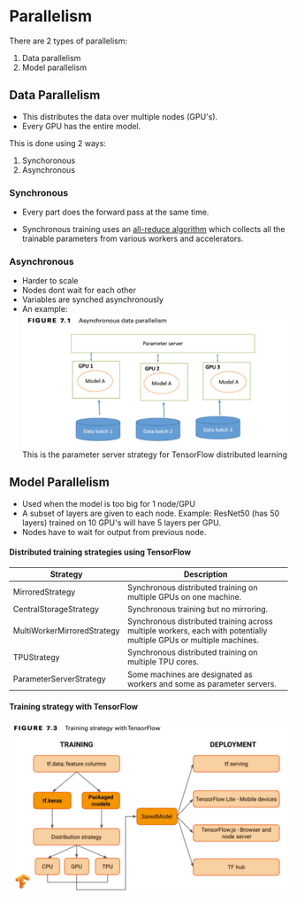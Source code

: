 # Parallelism

There are 2 types of parallelism:
1. Data parallelism
2. Model parallelism

## Data Parallelism

- This distributes the data over multiple nodes (GPU's). 
- Every GPU has the entire model.

This is done using 2 ways:

1. Synchoronous
2. Asynchronous

### Synchronous

- Every part does the forward pass at the same time. 

- Synchronous training uses an [all-reduce algorithm](https://towardsdatascience.com/visual-intuition-on-ring-allreduce-for-distributed-deep-learning-d1f34b4911da) which collects all the trainable parameters from various workers and accelerators.

### Asynchronous

- Harder to scale
- Nodes dont wait for each other
- Variables are synched asynchronously
- An example:
![asynch-data-parallelism](attachments/asynch-data-parallelism.png)
 This is the parameter server strategy for TensorFlow distributed learning


## Model Parallelism

- Used when the model is too big for 1 node/GPU
- A subset of layers are given to each node. Example: ResNet50 (has 50 layers) trained on 10 GPU's will have 5 layers per GPU.
- Nodes have to wait for output from previous node. 

#### Distributed training strategies using TensorFlow

| Strategy                    | Description                                                                                                         |
| --------------------------- | ------------------------------------------------------------------------------------------------------------------- |
| MirroredStrategy            | Synchronous distributed training on multiple GPUs on one machine.                                                   |
| CentralStorageStrategy      | Synchronous training but no mirroring.                                                                              |
| MultiWorkerMirroredStrategy | Synchronous distributed training across multiple workers, each with potentially multiple GPUs or multiple machines. |
| TPUStrategy                 | Synchronous distributed training on multiple TPU cores.                                                             |
| ParameterServerStrategy     | Some machines are designated as workers and some as parameter servers.                                              |

#### Training strategy with TensorFlow
![training-strategy-with-tensorflow](attachments/training-strategy-with-tensorflow.png)
